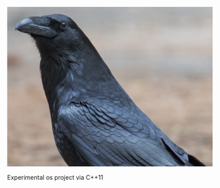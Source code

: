 
![Image](https://raw.githubusercontent.com/straceX/nevermoreOS/master/readme_img/nevermoreOS.png?raw=true "nevermoreOS")

Experimental os project via C++11
